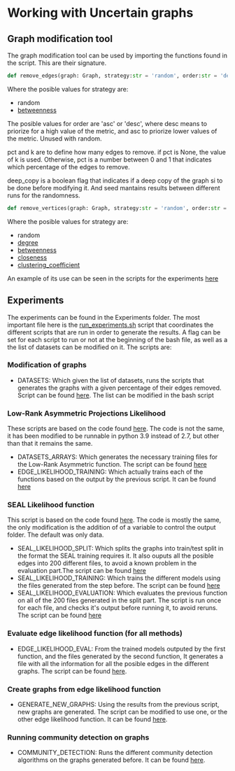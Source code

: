 # Working with Uncertain graphs

## Graph modification tool
The graph modification tool can be used by importing the functions found in the script. This are their signature.

```python
def remove_edges(graph: Graph, strategy:str = 'random', order:str = 'desc', pct:float = None, k:float = 1, deep_copy:bool = False, seed:int=None)
```
Where the posible values for strategy are:
* random
* [betweenness](https://en.wikipedia.org/wiki/Betweenness_centrality)

The posible values for order are 'asc' or 'desc', where desc means to priorize for a high value of the metric, and asc to priorize lower values of the metric. Unused with random.

pct and k are to define how many edges to remove. if pct is None, the value of k is used. Otherwise, pct is a number between 0 and 1 that indicates which percentage of the edges to remove. 

deep_copy is a boolean flag that indicates if a deep copy of the graph si to be done before modifying it. And seed mantains results between different runs for the randomness.

```python
def remove_vertices(graph: Graph, strategy:str = 'random', order:str = 'desc', pct:float = None, k:float = 1, deep_copy:bool = False, seed:int=None)
```
Where the posible values for strategy are:
* random
* [degree](https://en.wikipedia.org/wiki/Degree_(graph_theory))
* [betweenness](https://en.wikipedia.org/wiki/Betweenness_centrality)
* [closeness](https://en.wikipedia.org/wiki/Closeness_centrality)
* [clustering_coefficient](https://en.wikipedia.org/wiki/Clustering_coefficient)

An example of its use can be seen in the scripts for the experiments [here](Experiments/modify_datasets.py)

## Experiments

The experiments can be found in the Experiments folder. The most important file here is the [run_experiments.sh](Experiments/run_experiments.sh) script that coordinates the different scripts that are run in order to generate the results. A flag can be set for each script to run or not at the beginning of the bash file, as well as a the list of datasets can be modified on it. The scripts are:

### Modification of graphs

* DATASETS: Which given the list of datasets, runs the scripts that generates the graphs with a given percentage of their edges removed. Script can be found [here](Experiments/modify_datasets.py). The list can be modified in the bash script

### Low-Rank Asymmetric Projections Likelihood
These scripts are based on the code found [here](https://github.com/google/asymproj_edge_dnn). The code is not the same, it has been modified to be runnable in python 3.9 instead of 2.7, but other than that it remains the same.
* DATASETS_ARRAYS: Which generates the necessary training files for the Low-Rank Asymmetric function. The script can be found [here](Experiments/asymproj_edge_dnn/create_dataset_arrays.py)
* EDGE_LIKELIHOOD_TRAINING: Which actually trains each of the functions based on the output by the previous script. It can be found [here](Experiments/asymproj_edge_dnn/deep_edge_trainer.py)

### SEAL Likelihood function
This script is based on the code found [here](https://github.com/muhanzhang/SEAL/tree/master/Python). The code is mostly the same, the only modification is the addition of of a variable to control the output folder. The default was only data.
* SEAL_LIKELIHOOD_SPLIT: Which splits the graphs into train/test split in the format the SEAL training requires it. It also ouputs all the posible edges into 200 different files, to avoid a known problem in the evaluation part.The script can be found [here](Experiments/split_dataset_seal.py)
* SEAL_LIKELIHOOD_TRAINING: Which trains the different models using the files generated from the step before. The script can be found [here](Experiments/seal_link_prediction/SEAL/Python/Main.py)
* SEAL_LIKELIHOOD_EVALUATION: Which evaluates the previous function on all of the 200 files generated in the split part. The script is run once for each file, and checks it's output before running it, to avoid reruns. The script can be found [here](Experiments/seal_link_prediction/SEAL/Python/Main.py)

### Evaluate edge likelihood function (for all methods)
* EDGE_LIKELIHOOD_EVAL: From the trained models outputed by the first function, and the files generated by the second function, It generates a file with all the information for all the posible edges in the different graphs. The script can be found [here](Experiments/evaluate_edge_likelihood.py).

### Create graphs from edge likelihood function
* GENERATE_NEW_GRAPHS: Using the results from the previous script, new graphs are generated. The script can be modified to use one, or the other edge likelihood function. It can be found [here](Experiments/generate_new_graphs.py).

### Running community detection on graphs
* COMMUNITY_DETECTION: Runs the different community detection algorithms on the graphs generated before. It can be found [here](Experiments/evaluate_community_detection.py). 

